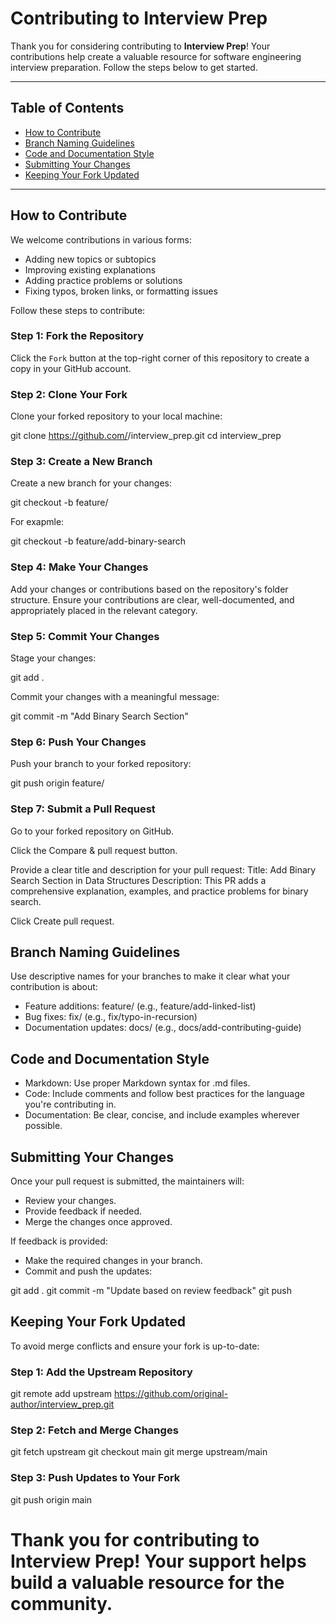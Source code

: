 # Contributing to Interview Prep

Thank you for considering contributing to **Interview Prep**! Your contributions help create a valuable resource for software engineering interview preparation. Follow the steps below to get started.

---

## Table of Contents
- [How to Contribute](#how-to-contribute)
- [Branch Naming Guidelines](#branch-naming-guidelines)
- [Code and Documentation Style](#code-and-documentation-style)
- [Submitting Your Changes](#submitting-your-changes)
- [Keeping Your Fork Updated](#keeping-your-fork-updated)

---

## How to Contribute

We welcome contributions in various forms:
- Adding new topics or subtopics
- Improving existing explanations
- Adding practice problems or solutions
- Fixing typos, broken links, or formatting issues

Follow these steps to contribute:

### **Step 1: Fork the Repository**
Click the `Fork` button at the top-right corner of this repository to create a copy in your GitHub account.

### **Step 2: Clone Your Fork**
Clone your forked repository to your local machine:

git clone https://github.com/<your-username>/interview_prep.git
cd interview_prep

### **Step 3: Create a New Branch**
Create a new branch for your changes:

git checkout -b feature/<topic-name>

For exapmle:  

git checkout -b feature/add-binary-search

### **Step 4: Make Your Changes**
Add your changes or contributions based on the repository's folder structure.
Ensure your contributions are clear, well-documented, and appropriately placed in the relevant category.

### **Step 5: Commit Your Changes**
Stage your changes:

git add .

Commit your changes with a meaningful message:

git commit -m "Add Binary Search Section"

### **Step 6: Push Your Changes**
Push your branch to your forked repository:

git push origin feature/<topic-name>

### **Step 7: Submit a Pull Request**
Go to your forked repository on GitHub.

Click the Compare & pull request button.

Provide a clear title and description for your pull request:
    Title: Add Binary Search Section in Data Structures
    Description: This PR adds a comprehensive explanation, examples, and practice problems for binary search.

Click Create pull request.

## Branch Naming Guidelines

Use descriptive names for your branches to make it clear what your contribution is about:

- Feature additions: feature/<topic-name> (e.g., feature/add-linked-list)
- Bug fixes: fix/<issue-name> (e.g., fix/typo-in-recursion)
- Documentation updates: docs/<topic> (e.g., docs/add-contributing-guide)

## Code and Documentation Style

- Markdown: Use proper Markdown syntax for .md files.
- Code: Include comments and follow best practices for the language you're contributing in.
- Documentation: Be clear, concise, and include examples wherever possible.

## Submitting Your Changes

Once your pull request is submitted, the maintainers will:
- Review your changes.
- Provide feedback if needed.
- Merge the changes once approved.

If feedback is provided:
- Make the required changes in your branch.
- Commit and push the updates:

git add .
git commit -m "Update based on review feedback"
git push

## Keeping Your Fork Updated

To avoid merge conflicts and ensure your fork is up-to-date:

### **Step 1: Add the Upstream Repository**

git remote add upstream https://github.com/original-author/interview_prep.git

### **Step 2: Fetch and Merge Changes**

git fetch upstream
git checkout main
git merge upstream/main

### **Step 3: Push Updates to Your Fork**

git push origin main

# Thank you for contributing to Interview Prep! Your support helps build a valuable resource for the community.